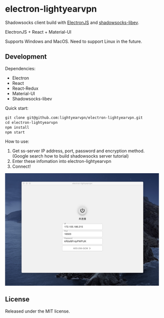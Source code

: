 # electron-lightyearvpn

Shadowsocks client build with [ElectronJS](https://www.electronjs.org/) and [shadowsocks-libev](https://github.com/shadowsocks/shadowsocks-libev).

ElectronJS + React + Material-UI

Supports Windows and MacOS. Need to support Linux in the future.

## Development

Dependencies:
* Electron
* React
* React-Redux
* Material-UI
* Shadowsocks-libev

Quick start:
```
git clone git@github.com:lightyearvpn/electron-lightyearvpn.git
cd electron-lightyearvpn
npm install
npm start
```

How to use:
1. Get ss-server IP address, port, password and encryption method. (Google search how to build shadowsocks server tutorial)
2. Enter these infomation into electron-lightyearvpn
3. Connect!

![electron-lightyearvpn](/assets/electron-lightyearvpn.jpg)

## License

Released under the MIT license.
